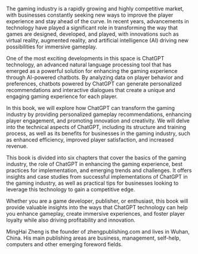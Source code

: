 
The gaming industry is a rapidly growing and highly competitive market, with businesses constantly seeking new ways to improve the player experience and stay ahead of the curve. In recent years, advancements in technology have played a significant role in transforming the way that games are designed, developed, and played, with innovations such as virtual reality, augmented reality, and artificial intelligence (AI) driving new possibilities for immersive gameplay.

One of the most exciting developments in this space is ChatGPT technology, an advanced natural language processing tool that has emerged as a powerful solution for enhancing the gaming experience through AI-powered chatbots. By analyzing data on player behavior and preferences, chatbots powered by ChatGPT can generate personalized recommendations and interactive dialogues that create a unique and engaging gaming experience for each player.

In this book, we will explore how ChatGPT can transform the gaming industry by providing personalized gameplay recommendations, enhancing player engagement, and promoting innovation and creativity. We will delve into the technical aspects of ChatGPT, including its structure and training process, as well as its benefits for businesses in the gaming industry, such as enhanced efficiency, improved player satisfaction, and increased revenue.

This book is divided into six chapters that cover the basics of the gaming industry, the role of ChatGPT in enhancing the gaming experience, best practices for implementation, and emerging trends and challenges. It offers insights and case studies from successful implementations of ChatGPT in the gaming industry, as well as practical tips for businesses looking to leverage this technology to gain a competitive edge.

Whether you are a game developer, publisher, or enthusiast, this book will provide valuable insights into the ways that ChatGPT technology can help you enhance gameplay, create immersive experiences, and foster player loyalty while also driving profitability and innovation.

MingHai Zheng is the founder of zhengpublishing.com and lives in Wuhan, China. His main publishing areas are business, management, self-help, computers and other emerging foreword fields.
